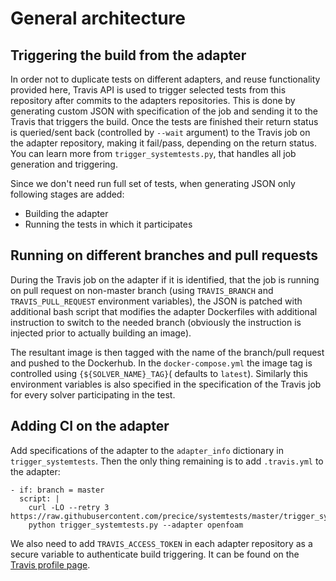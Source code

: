
# General architecture 

## Triggering the build from the adapter 

In order not to duplicate tests on different adapters, and reuse functionality provided here, Travis API 
is used to trigger selected tests from this repository after commits to the adapters repositories. This is done by
generating custom JSON with specification of the job and sending it to the Travis that triggers the build. Once the tests are finished
their return status is queried/sent back (controlled by `--wait` argument) to the Travis job on the adapter repository, making it fail/pass, depending on the return status.
You can learn more from `trigger_systemtests.py`, that handles all job generation and triggering.

Since we don't need run full set of tests, when generating JSON only following stages are added:
- Building the adapter 
- Running the tests in which it participates

## Running on different branches and pull requests

During the Travis job on the adapter if it is identified, that the job is running on pull request on non-master branch (using 
`TRAVIS_BRANCH` and `TRAVIS_PULL_REQUEST` environment variables), the JSON is patched with additional bash script that modifies
the adapter Dockerfiles with additional instruction to switch to the needed branch (obviously the instruction is injected prior 
to actually building an image).

The resultant image is then tagged with the name of the branch/pull request and pushed to the Dockerhub. In the `docker-compose.yml` the image tag 
is controlled using  `{${SOLVER_NAME}_TAG}`( defaults to `latest`). Similarly this environment variables is also specified in the specification of the Travis job
for every solver participating in the test.

## Adding CI on the adapter

Add specifications of the adapter to the `adapter_info` dictionary in `trigger_systemtests`.
Then the only thing remaining is to add `.travis.yml` to the adapter:

    - if: branch = master
      script: |
        curl -LO --retry 3 https://raw.githubusercontent.com/precice/systemtests/master/trigger_systemtests.py
        python trigger_systemtests.py --adapter openfoam

We also need to add `TRAVIS_ACCESS_TOKEN` in each adapter repository as a secure variable to authenticate build triggering. It can be found on the [Travis profile page](https://travis-ci.org/account/preferences).

